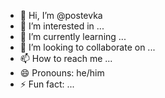 - 👋 Hi, I’m @postevka
- 👀 I’m interested in ...
- 🌱 I’m currently learning ...
- 💞️ I’m looking to collaborate on ...
- 📫 How to reach me ...
- 😄 Pronouns: he/him
- ⚡ Fun fact: ...

<!---
postevka/postevka is a ✨ special ✨ repository because its `README.md` (this file) appears on your GitHub profile.
You can click the Preview link to take a look at your changes.
--->

